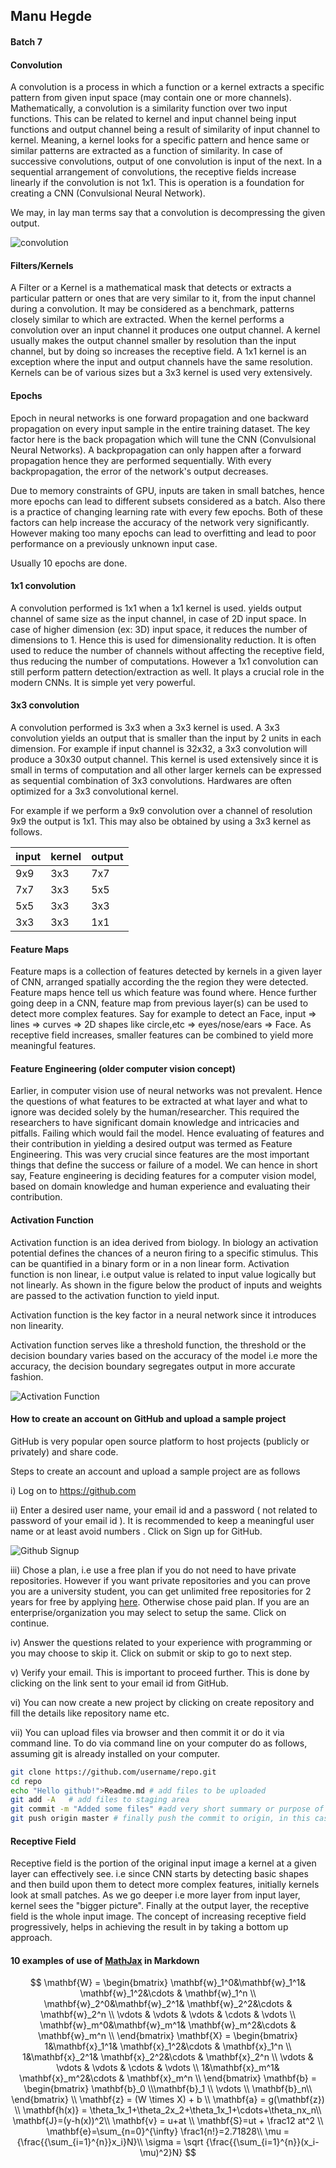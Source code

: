 ## Manu Hegde

#### Batch 7

#### Convolution

A convolution is a process in which a function or a kernel extracts a specific pattern from given input space (may contain one or more channels). Mathematically, a convolution is a similarity function over two input functions. This can be related to kernel and input channel being input functions and output channel being a result of similarity of input channel to kernel. Meaning, a kernel looks for a specific pattern and hence same or similar patterns are extracted as a function of similarity.  In case of successive convolutions, output of one convolution is input of the next. In a sequential arrangement of convolutions, the receptive fields increase linearly if the convolution is not 1x1. This is operation is a foundation for creating a CNN (Convulsional Neural Network). 

We may, in lay man terms say that a convolution is decompressing the given output.

![convolution](https://raw.githubusercontent.com/manuhg/learn/master/ml/eip/convolution.jpeg)





#### Filters/Kernels

A Filter or a Kernel is a mathematical mask that detects or extracts a particular pattern or ones that are very similar to it,  from the input channel during a convolution. It may be considered as a benchmark, patterns closely similar to which are extracted. When the kernel performs a convolution over an input channel it produces one output channel. A kernel usually makes the output channel smaller by resolution than the input channel, but by doing so increases the receptive field.  A 1x1 kernel is an exception where the input and output channels have the same resolution. Kernels can be of various sizes but a 3x3 kernel is used very extensively.



#### Epochs

Epoch in neural networks is one forward propagation and  one backward propagation on every input sample in the entire training dataset. The key factor here is the back propagation which will tune the CNN (Convulsional Neural Networks). A backpropagation can only happen after a forward propagation hence they are performed sequentially. With every backpropagation, the error of the network's output decreases. 

Due to memory constraints of GPU, inputs are taken in small batches, hence more epochs can lead to different subsets considered as a batch.  Also there is a practice of changing learning rate with every few epochs. Both of these factors can help increase the accuracy of the network very significantly. However making too many epochs can lead to overfitting and lead to poor performance on a previously unknown input case.

Usually 10 epochs are done. 



#### 1x1 convolution

A convolution performed is 1x1 when a 1x1 kernel is used. yields output channel of same size as the input channel, in case of 2D input space. In case of higher dimension (ex: 3D) input space, it reduces the number of dimensions to 1. Hence this is used for dimensionality reduction. It is often used to reduce the number of channels without affecting the receptive field, thus reducing the number of computations. However a 1x1 convolution can still perform pattern detection/extraction as well. It plays a crucial role in the modern CNNs. It is simple yet very powerful.



#### 3x3 convolution

A convolution performed is 3x3 when a 3x3 kernel is used. A 3x3 convolution yields an output that is smaller than the input by 2 units in each dimension. For example if input channel is 32x32, a 3x3 convolution will produce a 30x30 output channel.  This kernel is used extensively since it is small in terms of computation and all other larger kernels can be expressed as sequential combination of 3x3 convolutions. Hardwares are often optimized for a 3x3 convolutional kernel. 

For example if we perform a 9x9 convolution over a channel of resolution 9x9 the output is 1x1. This may also be obtained by using a 3x3 kernel as follows.

| input | kernel | output |
| ----- | ------ | ------ |
| 9x9   | 3x3    | 7x7    |
| 7x7   | 3x3    | 5x5    |
| 5x5   | 3x3    | 3x3    |
| 3x3   | 3x3    | 1x1    |



#### Feature Maps

Feature maps is a collection of features detected by kernels in a given layer of CNN, arranged spatially according the the region they were detected. Feature maps hence tell us which feature was found where. Hence further going deep in a CNN, feature map from previous layer(s) can be used to detect more complex features. Say for example to detect an Face, 												input => lines => curves => 2D shapes like circle,etc => eyes/nose/ears => Face. As receptive field increases, smaller features can be combined to yield more meaningful features.



#### Feature Engineering (older computer vision concept)

Earlier, in computer vision use of neural networks was not prevalent. Hence the questions of what features to be extracted at what layer and what to ignore was decided solely by the human/researcher. This required the researchers to have significant domain knowledge and intricacies and pitfalls. Failing which would fail the model. Hence evaluating of features and their contribution in yielding a desired output was termed as Feature Engineering. This was very crucial since features are the most important things that define the success or failure of a model. We can hence in short say, Feature engineering is deciding features for a computer vision model, based on domain knowledge and human experience and evaluating their contribution.



#### Activation Function

Activation function is an idea derived from biology. In biology an activation potential defines the chances of a neuron firing to a specific stimulus. This can be quantified in a binary form or in a non linear form. Activation function is non linear, i.e output value is related to input value logically but not linearly. As shown in the figure below the product of inputs and weights are passed to the activation function to yield input.

Activation function is the key factor in a neural network since it introduces non linearity.

Activation function serves like a threshold function, the threshold or the decision boundary varies based on the accuracy of the model i.e more the accuracy, the decision boundary segregates output in more accurate fashion.

![Activation Function](https://raw.githubusercontent.com/manuhg/learn/master/ml/eip/activation-function.png)



#### How to create an account on GitHub and upload a sample project

GitHub is very popular open source platform to host projects (publicly or privately) and share code.

Steps to create an account and upload a sample project are as follows

i) Log on to https://github.com

ii) Enter a desired user name, your email id and a password ( not related to password of your email id ). It is recommended to keep a meaningful user name or at least avoid numbers . Click on Sign up for GitHub.

![Github Signup](https://raw.githubusercontent.com/manuhg/learn/master/ml/eip/github_signup.png)

iii) Chose a plan, i.e use a free plan if you do not need to have private repositories. However if you want private repositories and you can prove you are a university student, you can get unlimited free repositories for 2 years for free by applying [here](https://education.github.com/pack). Otherwise chose paid plan. If you are an enterprise/organization you may select to setup the same. Click on continue.

iv)  Answer the questions related to your experience with programming or you may choose to skip it. Click on submit or skip to go to next step. 

v) Verify your email. This is important to proceed further. This is done by clicking on the link sent to your email id from GitHub.

vi) You can now create a new project by clicking on create repository and fill the details like repository name etc.

vii) You can upload files via browser and then commit it or do it via command line. To do via command line on your computer do as follows, assuming git is already installed on your computer.

```bash
git clone https://github.com/username/repo.git
cd repo
echo "Hello github!">Readme.md # add files to be uploaded
git add -A   # add files to staging area
git commit -m "Added some files" #add very short summary or purpose of commit as a message
git push origin master # finally push the commit to origin, in this case github.com
```



#### Receptive Field

Receptive field is the portion of the original input image a kernel at a given layer can effectively see. i.e since CNN starts by detecting basic shapes and then build upon them to detect more complex features, initially kernels look at small patches. As we go deeper i.e more layer from input layer, kernel sees the "bigger picture".  Finally at the output layer, the receptive field is the whole input image. The concept of increasing receptive field progressively, helps in achieving the result in by taking a bottom up approach.

#### 10 examples of use of [MathJax](https://support.typora.io/Markdown-Reference/#math-blocks) in Markdown

$$
\mathbf{W} = \begin{bmatrix}
\mathbf{w}_1^0&\mathbf{w}_1^1& \mathbf{w}_1^2&\cdots & \mathbf{w}_1^n \\
\mathbf{w}_2^0&\mathbf{w}_2^1& \mathbf{w}_2^2&\cdots & \mathbf{w}_2^n \\
\vdots & \vdots & \vdots & \cdots & \vdots \\
\mathbf{w}_m^0&\mathbf{w}_m^1& \mathbf{w}_m^2&\cdots & \mathbf{w}_m^n \\
\end{bmatrix} 
\mathbf{X} = \begin{bmatrix}
1&\mathbf{x}_1^1& \mathbf{x}_1^2&\cdots & \mathbf{x}_1^n \\
1&\mathbf{x}_2^1& \mathbf{x}_2^2&\cdots & \mathbf{x}_2^n \\
\vdots & \vdots & \vdots & \cdots & \vdots \\
1&\mathbf{x}_m^1& \mathbf{x}_m^2&\cdots & \mathbf{x}_m^n \\
\end{bmatrix} 
\mathbf{b} = \begin{bmatrix} \mathbf{b}_0 \\\mathbf{b}_1 \\ \vdots \\ \mathbf{b}_n\\ \end{bmatrix} 
\\
\mathbf{z} = (W \times X) + b \\
\mathbf{a} = g(\mathbf{z})
\\
\mathbf{h(x)} = \theta_1x_1+\theta_2x_2+\theta_1x_1+\cdots+\theta_nx_n\\
\mathbf{J}=(y-h(x))^2\\
\mathbf{v} = u+at \\
\mathbf{S}=ut + \frac12 at^2 \\
\mathbf{e}=\sum_{n=0}^{\infty} \frac1{n!}=2.71828\\
\mu = {\frac{{\sum_{i=1}^{n}}x_i}N}\\
\sigma = \sqrt {\frac{{\sum_{i=1}^{n}}(x_i-\mu)^2}N}
$$

